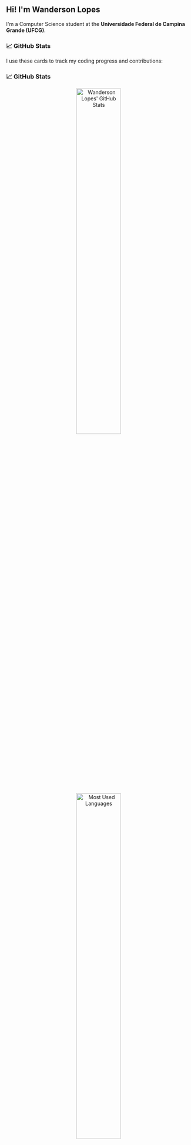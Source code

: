 ## Hi! I'm Wanderson Lopes

I'm a Computer Science student at the **Universidade Federal de Campina Grande (UFCG)**.


### 📈 GitHub Stats

I use these cards to track my coding progress and contributions:

### 📈 GitHub Stats

<div align="center">
  <a href="https://github.com/wanderhank">
    <img 
      src="https://github-readme-stats.vercel.app/api?username=wanderhank&show_icons=true&theme=vue&hide_border=true&card_height=200" 
      alt="Wanderson Lopes' GitHub Stats" 
      style="width: 49%; display: inline-block; vertical-align: top; margin: 0 0.5%;" 
    />
  </a>
  <a href="https://github.com/wanderhank">
    <img 
      src="https://github-readme-stats.vercel.app/api/top-langs/?username=wanderhank&layout=compact&theme=vue&hide_border=true&card_height=200" 
      alt="Most Used Languages" 
      style="width: 49%; display: inline-block; vertical-align: top; margin: 0 0.5%;" 
    />
  </a>
</div>
---

### 📫 Get in Touch

* **LinkedIn:** https://br.linkedin.com/in/wanderhank
* **Email:** wanderson.souto@ccc.ufcg.edu.br
